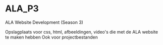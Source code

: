 # ALA_P3
ALA Website Development (Season 3)

Opslagplaats voor css, html, afbeeldingen, video's die met de ALA website te maken hebben
Ook voor projectbestanden
